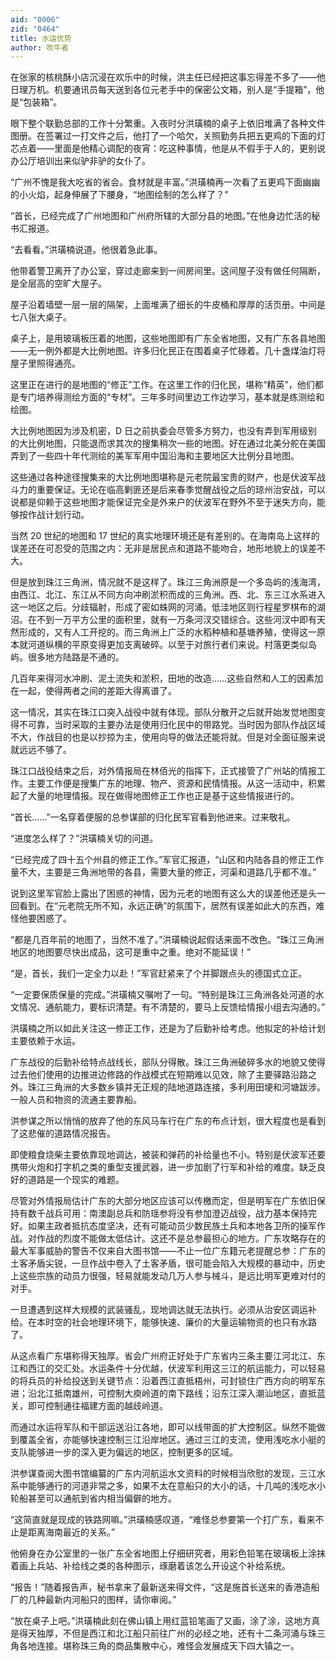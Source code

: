 ```yaml
---
aid: "0006"
zid: "0464"
title: 水运优势
author: 吹牛者
---
```


在张家的核桃酥小店沉浸在欢乐中的时候，洪主任已经把这事忘得差不多了——他日理万机。机要通讯员每天送到各位元老手中的保密公文箱，别人是“手提箱”，他是“包装箱”。

眼下整个联勤总部的工作十分繁重。入夜时分洪璜楠的桌子上依旧堆满了各种文件图册。在签署过一打文件之后，他打了一个哈欠，关照勤务兵把五更鸡的下面的灯芯点着——里面是他精心调配的夜宵：吃这种事情，他是从不假手于人的，更别说办公厅培训出来似驴非驴的女仆了。

“广州不愧是我大吃省的省会。食材就是丰富。”洪璜楠再一次看了五更鸡下面幽幽的小火焰，起身伸展了下腰身，“地图绘制的怎么样了？”

“首长，已经完成了广州地图和广州府所辖的大部分县的地图。”在他身边忙活的秘书汇报道。

“去看看。”洪璜楠说道。他很着急此事。

他带着警卫离开了办公室，穿过走廊来到一间房间里。这间屋子没有做任何隔断，是全层高的空旷大屋子。

屋子沿着墙壁一层一层的隔架，上面堆满了细长的牛皮桶和厚厚的活页册。中间是七八张大桌子。

桌子上，是用玻璃板压着的地图，这些地图即有广东全省地图，又有广东各县地图——无一例外都是大比例地图。许多归化民正在围着桌子忙碌着。几十盏煤油灯将屋子里照得通亮。

这里正在进行的是地图的“修正”工作。在这里工作的归化民，堪称“精英”，他们都是专门培养得测绘方面的“专材”。三年多时间里边工作边学习，基本就是练测绘和绘图。

大比例地图因为涉及机密，D 日之前执委会尽管多方努力，也没有弄到军用级别的大比例地图，只能退而求其次的搜集稍次一些的地图。好在通过北美分舵在美国弄到了一些四十年代测绘的美军军用中国沿海和主要地区大比例分县地图。

这些通过各种途径搜集来的大比例地图堪称是元老院最宝贵的财产，也是伏波军战斗力的重要保证。无论在临高剿匪还是后来春季觉醒战役之后的琼州治安战，可以说都是仰赖于这些地图才能保证完全是外来户的伏波军在野外不至于迷失方向，能够按作战计划行动。

当然 20 世纪的地图和 17 世纪的真实地理环境还是有差别的。在海南岛上这样的误差还在可忍受的范围之内：无非是居民点和道路不能吻合，地形地貌上的误差不大。

但是放到珠江三角洲，情况就不是这样了。珠江三角洲原是一个多岛屿的浅海湾，由西江、北江、东江从不同方向冲刷淤积而成的三角洲。西、北、东三江水系进入这一地区之后。分歧辐射，形成了密如蛛网的河涌。低洼地区则行程星罗棋布的湖沼。在不到一万平方公里的面积里，就有一万条河汊交错综合。这些河汊中即有天然形成的，又有人工开挖的。而三角洲上广泛的水稻种植和基塘养殖，使得这一原本就河道纵横的平原变得更加支离破碎。以至于对旅行者们来说。村落更类似岛屿。很多地方陆路是不通的。

几百年来得河水冲刷、泥土流失和淤积，田地的改造……这些自然和人工的因素加在一起，使得两者之间的差距大得离谱了。

这一情况，其实在珠江口突入战役中就有体现。部队分散开之后就开始发觉地图变得不可靠，当时采取的主要办法是使用归化民中的带路党。当时因为部队作战区域不大，作战目的也是以抄掠为主，使用向导的做法还能将就。但是对全面征服来说就远远不够了。

珠江口战役结束之后，对外情报局在林佰光的指挥下，正式接管了广州站的情报工作。主要工作便是搜集广东的地理、物产、资源和民情情报。从这一活动中，积累起了大量的地理情报。现在做得地图修正工作也正是基于这些情报进行的。

“首长……”一名穿着便服的总参谋部的归化民军官看到他进来。过来敬礼。

“进度怎么样了？”洪璜楠关切的问道。

“已经完成了四十五个州县的修正工作。”军官汇报道，“山区和内陆各县的修正工作量不大，主要是三角洲地带的各县，需要大量的修正，河渠和道路几乎都不准。”

说到这里军官脸上露出了困惑的神情，因为元老的地图有这么大的误差他还是头一回看到。在“元老院无所不知，永远正确”的氛围下，居然有误差如此大的东西，难怪他要困惑了。

“都是几百年前的地图了，当然不准了。”洪璜楠说起假话来面不改色。“珠江三角洲地区的地图要尽快出成品，这可是重中之重。绝对不能延误！”

“是，首长，我们一定全力以赴！”军官赶紧来了个并脚跟点头的德国式立正。

“一定要保质保量的完成。”洪璜楠又嘱咐了一句。“特别是珠江三角洲各处河道的水文情况、通航能力，要标识清楚。有不清楚的，要马上反馈给情报小组去沟通的。”

洪璜楠之所以如此关注这一修正工作，还是为了后勤补给考虑。他拟定的补给计划主要依赖于水运。

广东战役的后勤补给特点战线长，部队分得散。珠江三角洲破碎多水的地貌又使得过去他们使用的边推进边修路的作战模式在短期难以见效，除了主要驿路沿路之外。珠江三角洲的大多数乡镇并无正规的陆地道路连接，多利用田埂和河塘跋涉。一般人员和物资的流通主要靠船。

洪参谋之所以悄悄的放弃了他的东风马车行在广东的布点计划，很大程度也是看到了这悲催的道路情况报告。

即使粮食烧柴主要依靠现地调达，被装和弹药的补给量也不小。特别是伏波军还要携带火炮和打字机之类的重型支援武器，进一步加剧了行军和补给的难度。缺乏良好的道路是一个现实的难题。

尽管对外情报局估计广东的大部分地区应该可以传檄而定，但是明军在广东依旧保持有数千战兵可用：南澳副总兵和防瑶参将没有参加澄迈战役，战力基本保持完好。如果主政者抵抗态度坚决，还有可能动员少数民族土兵和本地各卫所的操军作战。对作战的烈度不能做太低估计。这还不是总参最担心的地方。广东攻略存在的最大军事威胁的警告不仅来自大图书馆——不止一位广东籍元老提醒总参：广东的土客矛盾尖锐，一旦作战中卷入了土客矛盾，很可能会陷入大规模的暴动中，历史上这些宗族的动员力很强，轻易就能发动几万人参与械斗，是远比明军更难对付的对手。

一旦遭遇到这样大规模的武装骚乱，现地调达就无法执行。必须从治安区调运补给。在本时空的社会地理环境下，能够快速、廉价的大量运输物资的也只有水路了。

从这点看广东堪称得天独厚。省会广州府正好处于广东省内三条主要江河北江、东江和西江的交汇处。水运条件十分优越，伏波军利用这三江的航运能力，可以轻易的将兵员的补给投送到关键节点：沿着西江直抵梧州，可封锁住广西方向的明军东进；沿北江抵南雄州，可控制大庾岭道的南下路线；沿东江深入潮汕地区，直抵蓝关，即可控制通往福建方面的越歧岭道。

而通过水运将军队和干部运送沿江各地，即可以线带面的扩大控制区。纵然不能做到覆盖全省，亦能够快速控制三江沿岸地区。通过三江的支流，使用浅吃水小艇的支队能够进一步的深入更为偏远的地区，控制更多的区域。

洪参谋查阅大图书馆编纂的广东内河航运水文资料的时候相当欣慰的发现，三江水系中能够通行的河道非常之多，如果不太在意船只的大小的话，十几吨的浅吃水小轮船甚至可以通航到省内相当偏僻的地方。

“这简直就是现成的铁路网嘛。”洪璜楠感叹道，“难怪总参要第一个打广东，看来不止是距离海南最近的关系。”

他俯身在办公室里的一张广东全省地图上仔细研究者，用彩色铅笔在玻璃板上涂抹着画上兵站、补给线之类的各种图示，琢磨着该怎么开设这个补给系统。

“报告！”随着报告声，秘书拿来了最新送来得文件，“这是施首长送来的香港造船厂的几种最新内河船只的图样，请你审阅。”

“放在桌子上吧。”洪璜楠此刻在佛山镇上用红蓝铅笔画了又画，涂了涂，这地方真是得天独厚，不但是西江和北江船只前往广州的必经之地，还有十二条河涌与珠三角各地连接。堪称珠三角的商品集散中心，难怪会发展成天下四大镇之一。
